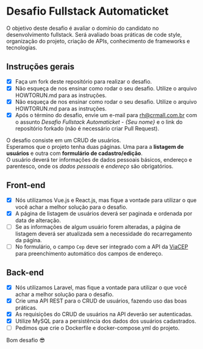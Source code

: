 # Desafio Fullstack Automaticket
O objetivo deste desafio é avaliar o domínio do candidato no desenvolvimento fullstack. Será avaliado boas práticas de code style, organização do projeto, criação de APIs, conhecimento de frameworks e tecnologias.

## Instruções gerais
- [x] Faça um fork deste repositório para realizar o desafio.
- [x] Não esqueça de nos ensinar como rodar o seu desafio. Utilize o arquivo HOWTORUN.md para as instruções.
- [x] Não esqueça de nos ensinar como rodar o seu desafio. Utilize o arquivo HOWTORUN.md para as instruções.
- [x] Após o término do desafio, envie um e-mail para [rh@crmall.com.br](mailto:rh@crmall.com.br) com o assunto *Desafio Fullstack Automaticket - {Seu nome}* e o link do repositório forkado (não é necessário criar Pull Request).

O desafio consiste em um CRUD de usuários.<br>
Esperamos que o projeto tenha duas páginas. Uma para a **listagem de usuários** e outra com **formulário de cadastro/edição**.<br>
O usuário deverá ter informações de dados pessoais básicos, endereço e parentesco, onde os *dados pessoais* e *endereço* são obrigatórios.

## Front-end
- [x] Nós utilizamos Vue.js e React.js, mas fique a vontade para utilizar o que você achar a melhor solução para o desafio.
- [x] A página de listagem de usuários deverá ser paginada e ordenada por data de alteração.
- [ ] Se as informações de algum usuário forem alteradas, a página de listagem deverá ser atualizada sem a necessidade do recarregamento da página.
- [ ] No formulário, o campo `Cep` deve ser integrado com a API da [ViaCEP](https://viacep.com.br/) para preenchimento automático dos campos de endereço.  

## Back-end
- [x] Nós utilizamos Laravel, mas fique a vontade para utilizar o que você achar a melhor solução para o desafio.
- [x] Crie uma API REST para o CRUD de usuários, fazendo uso das boas práticas.
- [x] As requisições do CRUD de usuários na API deverão ser autenticadas.
- [x] Utilize MySQL para a persistência dos dados dos usuários cadastrados.
- [ ] Pedimos que crie o Dockerfile e docker-compose.yml do projeto.

Bom desafio 😎
